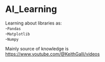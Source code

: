 # AI_Learning

Learning about libraries as:
<br>-`Pandas`
<br>-`Matplotlib`
<br>-`Numpy`

Mainly source of knowledge is https://www.youtube.com/@KeithGalli/videos
